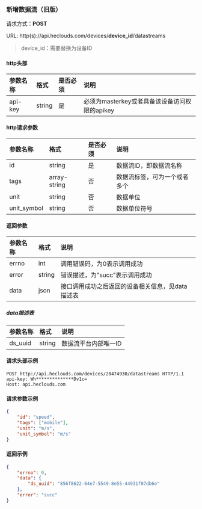 ### 新增数据流（旧版）
请求方式：**POST**

URL: http(s)://api.heclouds.com/devices/**__device_id__**/datastreams
> device_id：需要替换为设备ID

#### http头部
参数名称 | 格式 | 是否必须 | 说明
:- | :- | :- | :- 
api-key | string | 是 | 必须为masterkey或者具备该设备访问权限的apikey

#### http请求参数
参数名称 | 格式 | 是否必须 | 说明
:- | :- | :- | :- 
id | string | 是 | 数据流ID，即数据流名称
tags | array-string | 否 | 数据流标签，可为一个或者多个
unit | string | 否 | 数据单位
unit_symbol | string | 否 | 数据单位符号

#### 返回参数
参数名称 | 格式 | 说明
:- | :- | :- 
errno | int | 调用错误码，为0表示调用成功
error | string | 错误描述，为"succ"表示调用成功
data | json | 接口调用成功之后返回的设备相关信息，见data描述表

##### data描述表
参数名称 | 格式 |  说明
:- | :- | :- 
ds_uuid | string | 数据流平台内部唯一ID

#### 请求头部示例
```text
POST http://api.heclouds.com/devices/20474930/datastreams HTTP/1.1
api-key: Wh**************Dv1c=
Host: api.heclouds.com
```

#### 请求参数示例
```json
{
	"id": "speed",
	"tags": ["mobile"],
	"unit": "m/s",
	"unit_symbol": "m/s"
}
```

#### 返回示例
```json
{
	"errno": 0,
	"data": {
		"ds_uuid": "856f8622-64e7-5549-8e55-44931f07db6e"
	},
	"error": "succ"
}
```
